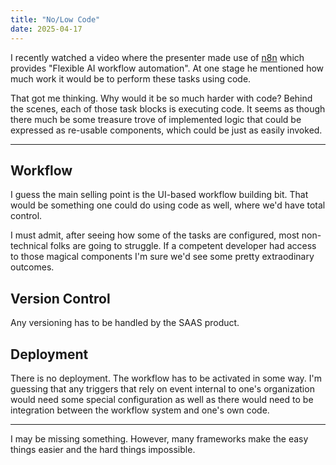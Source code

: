 ```yaml
---
title: "No/Low Code"
date: 2025-04-17
---
```


I recently watched a video where the presenter made use of [n8n](https://n8n.io/) which provides "Flexible AI workflow automation".  At one stage he mentioned how much work it would be to perform these tasks using code.

That got me thinking.  Why would it be so much harder with code?  Behind the scenes, each of those task blocks is executing code.  It seems as though there much be some treasure trove of implemented logic that could be expressed as re-usable components, which could be just as easily invoked.

---

## Workflow

I guess the main selling point is the UI-based workflow building bit.  That would be something one could do using code as well, where we'd have total control.

I must admit, after seeing how some of the tasks are configured, most non-technical folks are going to struggle.  If a competent developer had access to those magical components I'm sure we'd see some pretty extraodinary outcomes.

## Version Control

Any versioning has to be handled by the SAAS product.

## Deployment

There is no deployment.  The workflow has to be activated in some way.  I'm guessing that any triggers that rely on event internal to one's organization would need some special configuration as well as there would need to be integration between the workflow system and one's own code.

---

I may be missing something.  However, many frameworks make the easy things easier and the hard things impossible.